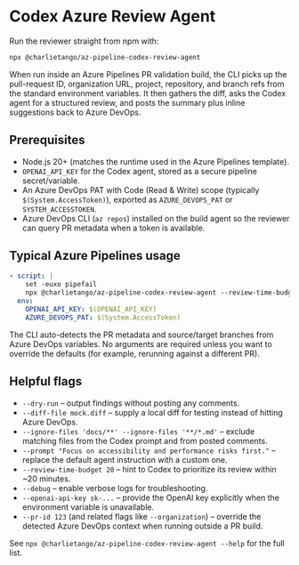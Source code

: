 # Codex Azure Review Agent

Run the reviewer straight from npm with:

```bash
npx @charlietango/az-pipeline-codex-review-agent
```

When run inside an Azure Pipelines PR validation build, the CLI picks up the pull-request ID, organization URL, project, repository, and branch refs from the standard environment variables. It then gathers the diff, asks the Codex agent for a structured review, and posts the summary plus inline suggestions back to Azure DevOps.

## Prerequisites

- Node.js 20+ (matches the runtime used in the Azure Pipelines template).
- `OPENAI_API_KEY` for the Codex agent, stored as a secure pipeline secret/variable.
- An Azure DevOps PAT with Code (Read & Write) scope (typically `$(System.AccessToken)`), exported as `AZURE_DEVOPS_PAT` or `SYSTEM_ACCESSTOKEN`.
- Azure DevOps CLI (`az repos`) installed on the build agent so the reviewer can query PR metadata when a token is available.

## Typical Azure Pipelines usage

```yaml
- script: |
    set -euxo pipefail
    npx @charlietango/az-pipeline-codex-review-agent --review-time-budget 20
  env:
    OPENAI_API_KEY: $(OPENAI_API_KEY)
    AZURE_DEVOPS_PAT: $(System.AccessToken)
```

The CLI auto-detects the PR metadata and source/target branches from Azure DevOps variables. No arguments are required unless you want to override the defaults (for example, rerunning against a different PR).

## Helpful flags

- `--dry-run` – output findings without posting any comments.
- `--diff-file mock.diff` – supply a local diff for testing instead of hitting Azure DevOps.
- `--ignore-files 'docs/**' --ignore-files '**/*.md'` – exclude matching files from the Codex prompt and from posted comments.
- `--prompt "Focus on accessibility and performance risks first."` – replace the default agent instruction with a custom one.
- `--review-time-budget 20` – hint to Codex to prioritize its review within ~20 minutes.
- `--debug` – enable verbose logs for troubleshooting.
- `--openai-api-key sk-...` – provide the OpenAI key explicitly when the environment variable is unavailable.
- `--pr-id 123` (and related flags like `--organization`) – override the detected Azure DevOps context when running outside a PR build.

See `npx @charlietango/az-pipeline-codex-review-agent --help` for the full list.
